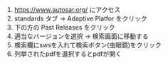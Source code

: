 1. https://www.autosar.org/ にアクセス
2. standards タブ → Adaptive Platfor をクリック
3. 下の方の Past Releases をクリック
4. 適当なバージョンを選択 → 検索画面に移動する
5. 検索欄にswsを入れて検索ボタン(虫眼鏡)をクリック
6. 列挙されたpdfを選択するとpdfが開く
